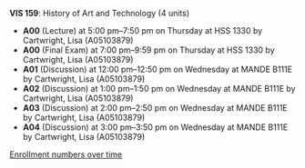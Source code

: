 **VIS 159**: History of Art and Technology (4 units)

- **A00** (Lecture) at 5:00 pm–7:50 pm on Thursday at HSS 1330 by Cartwright, Lisa (A05103879)
- **A00** (Final Exam) at 7:00 pm–9:59 pm on Thursday at HSS 1330 by Cartwright, Lisa (A05103879)
- **A01** (Discussion) at 12:00 pm–12:50 pm on Wednesday at MANDE B111E by Cartwright, Lisa (A05103879)
- **A02** (Discussion) at 1:00 pm–1:50 pm on Wednesday at MANDE B111E by Cartwright, Lisa (A05103879)
- **A03** (Discussion) at 2:00 pm–2:50 pm on Wednesday at MANDE B111E by Cartwright, Lisa (A05103879)
- **A04** (Discussion) at 3:00 pm–3:50 pm on Wednesday at MANDE B111E by Cartwright, Lisa (A05103879)

[Enrollment numbers over time](./VIS159.tsv)
